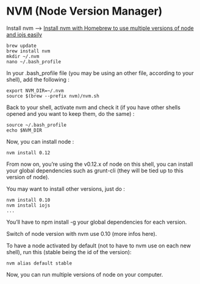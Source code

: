 # NVM (Node Version Manager)

Install nvm --> [Install nvm with Homebrew to use multiple versions of node and iojs easily](http://dev.topheman.com/install-nvm-with-homebrew-to-use-multiple-versions-of-node-and-iojs-easily/)

    brew update
    brew install nvm
    mkdir ~/.nvm
    nano ~/.bash_profile

In your .bash_profile file (you may be using an other file, according to your shell), add the following :

    export NVM_DIR=~/.nvm
    source $(brew --prefix nvm)/nvm.sh

Back to your shell, activate nvm and check it (if you have other shells opened and you want to keep them, do the same) :

    source ~/.bash_profile
    echo $NVM_DIR

Now, you can install node :

    nvm install 0.12

From now on, you’re using the v0.12.x of node on this shell, you can install your global dependencies such as grunt-cli (they will be tied up to this version of node).

You may want to install other versions, just do :

    nvm install 0.10
    nvm install iojs
    ...

You’ll have to npm install -g your global dependencies for each version.

Switch of node version with nvm use 0.10 (more infos here).

To have a node activated by default (not to have to nvm use on each new shell), run this (stable being the id of the version):

    nvm alias default stable

Now, you can run multiple versions of node on your computer.
